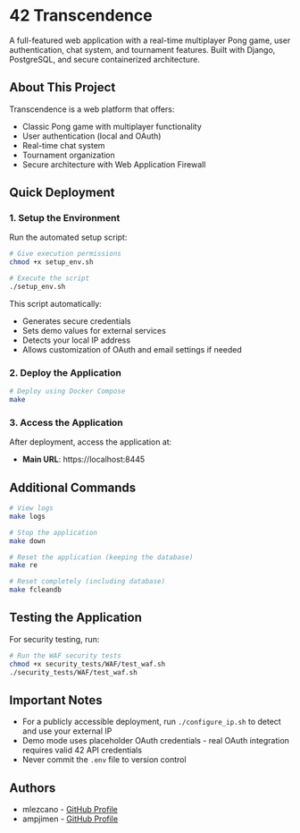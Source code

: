 # 42 Transcendence

A full-featured web application with a real-time multiplayer Pong game, user authentication, chat system, and tournament features. Built with Django, PostgreSQL, and secure containerized architecture.

## About This Project

Transcendence is a web platform that offers:
- Classic Pong game with multiplayer functionality
- User authentication (local and OAuth)
- Real-time chat system
- Tournament organization
- Secure architecture with Web Application Firewall

## Quick Deployment

### 1. Setup the Environment

Run the automated setup script:

```bash
# Give execution permissions
chmod +x setup_env.sh

# Execute the script
./setup_env.sh
```

This script automatically:
- Generates secure credentials
- Sets demo values for external services
- Detects your local IP address
- Allows customization of OAuth and email settings if needed

### 2. Deploy the Application

```bash
# Deploy using Docker Compose
make
```

### 3. Access the Application

After deployment, access the application at:
- **Main URL**: https://localhost:8445

## Additional Commands

```bash
# View logs
make logs

# Stop the application
make down

# Reset the application (keeping the database)
make re

# Reset completely (including database)
make fcleandb
```

## Testing the Application

For security testing, run:
```bash
# Run the WAF security tests
chmod +x security_tests/WAF/test_waf.sh
./security_tests/WAF/test_waf.sh
```

## Important Notes

- For a publicly accessible deployment, run `./configure_ip.sh` to detect and use your external IP
- Demo mode uses placeholder OAuth credentials - real OAuth integration requires valid 42 API credentials
- Never commit the `.env` file to version control

## Authors

- mlezcano - [GitHub Profile](https://github.com/mikelezc)
- ampjimen - [GitHub Profile](https://github.com/Amparojd)
